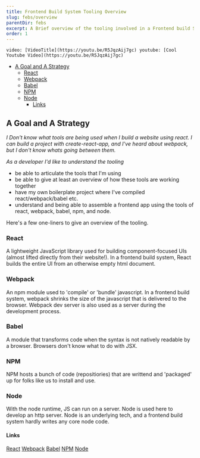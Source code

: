 ```yaml
---
title: Frontend Build System Tooling Overview
slug: febs/overview
parentDir: febs
excerpt: A Brief overview of the tooling involved in a Frontend build System
order: 1
---
```


`video: [VideoTitle](https://youtu.be/R5JqzAij7gc) youtube: [Cool Youtube Video](https://youtu.be/R5JqzAij7gc)`

- [A Goal and A Strategy](#a-goal-and-a-strategy)
  - [React](#react)
  - [Webpack](#webpack)
  - [Babel](#babel)
  - [NPM](#npm)
  - [Node](#node)
    - [Links](#links)

## A Goal and A Strategy

_I Don't know what tools are being used when I build a website using react. I can build a project with create-react-app, and I've heard about webpack, but I don't know whats going between them._

_As a developer I'd like to understand the tooling_

- be able to articulate the tools that I'm using
- be able to give at least an overview of how these tools are working together
- have my own boilerplate project where I've compiled react/webpack/babel etc.
- understand and being able to assemble a frontend app using the tools of react, webpack, babel, npm, and node.

Here's a few one-liners to give an overview of the tooling.

### React

A lightweight JavaScript library used for building component-focused UIs (almost lifted directly from their website!). In a frontend build system, React builds the entire UI from an otherwise empty html document.

### Webpack

An npm module used to 'compile' or 'bundle' javascript. In a frontend build system, webpack shrinks the size of the javascript that is delivered to the browser. Webpack dev server is also used as a server during the development process.

### Babel

A module that transforms code when the syntax is not natively readable by a browser. Browsers don't know what to do with JSX.

### NPM

NPM hosts a bunch of code (repositiories) that are writtend and 'packaged' up for folks like us to install and use.

### Node

With the node runtime, JS can run on a server. Node is used here to develop an http server. Node is an underlying tech, and a frontend build system hardly writes any core node code.

#### Links

[React](https://reactjs.org/)
[Webpack](https://webpack.js.org/)
[Babel](https://babeljs.io/)
[NPM](https://www.npmjs.com/)
[Node](https://nodejs.org/en/)
